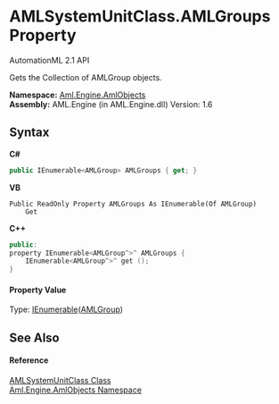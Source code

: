 # AMLSystemUnitClass.AMLGroups Property 
AutomationML 2.1 API 

Gets the Collection of AMLGroup objects.

**Namespace:**&nbsp;<a href="N_Aml_Engine_AmlObjects">Aml.Engine.AmlObjects</a><br />**Assembly:**&nbsp;AML.Engine (in AML.Engine.dll) Version: 1.6

## Syntax

**C#**<br />
``` C#
public IEnumerable<AMLGroup> AMLGroups { get; }
```

**VB**<br />
``` VB
Public ReadOnly Property AMLGroups As IEnumerable(Of AMLGroup)
	Get
```

**C++**<br />
``` C++
public:
property IEnumerable<AMLGroup^>^ AMLGroups {
	IEnumerable<AMLGroup^>^ get ();
}
```


#### Property Value
Type: <a href="https://docs.microsoft.com/dotnet/api/system.collections.generic.ienumerable-1" target="_parent" rel="noopener noreferrer">IEnumerable</a>(<a href="T_Aml_Engine_AmlObjects_AMLGroup">AMLGroup</a>)

## See Also


#### Reference
<a href="T_Aml_Engine_AmlObjects_AMLSystemUnitClass">AMLSystemUnitClass Class</a><br /><a href="N_Aml_Engine_AmlObjects">Aml.Engine.AmlObjects Namespace</a><br />